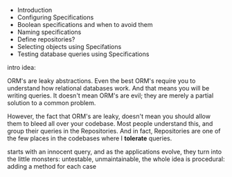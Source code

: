 



- Introduction
- Configuring Specifications
- Boolean specifications and when to avoid them
- Naming specifications
- Define repositories?
- Selecting objects using Specifations
- Testing database queries using Specifications





intro idea:

ORM's are leaky abstractions. Even the best ORM's require you to understand how relational databases work. And that means
you will be writing queries. It doesn't mean ORM's are evil; they are merely a partial solution to a common problem.

However, the fact that ORM's are leaky, doesn't mean you should allow them to bleed all over your codebase. Most people
understand this, and group their queries in the Repositories. And in fact, Repositories are one of the few places in
the codebases where I **tolerate** queries.

starts with an innocent query, and as the applications evolve, they turn into the little monsters:
untestable, unmaintainable,
the whole idea is procedural: adding a method for each case

